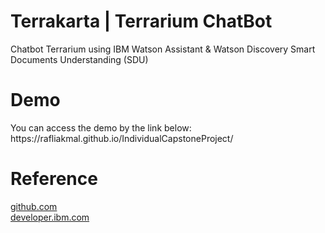 <H1>Terrakarta | Terrarium ChatBot</H1>
Chatbot Terrarium using IBM Watson Assistant & Watson Discovery Smart Documents Understanding (SDU)

<H1>Demo</H1>
You can access the demo by the link below: <br>
https://rafliakmal.github.io/IndividualCapstoneProject/

<H1>Reference</H1>
<a href="https://github.com/IBM/watson-assistant-with-search-skill">github.com</a> <br>
<a href="https://developer.ibm.com/patterns/enhance-customer-helpdesk-with-smart-document-understanding-using-search-skill/?mhsrc=ibmsearch_a&mhq=%20chatbot">developer.ibm.com</a>
